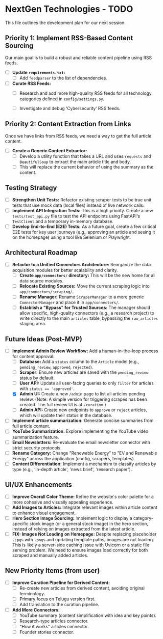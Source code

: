 # NextGen Technologies - TODO

This file outlines the development plan for our next session.

## Priority 1: Implement RSS-Based Content Sourcing

Our main goal is to build a robust and reliable content pipeline using RSS feeds.


- [ ] **Update `requirements.txt`:**
    - [ ] Add `feedparser` to the list of dependencies.

- [ ] **Curate RSS Feeds:**
    - [ ] Research and add more high-quality RSS feeds for all technology categories defined in `config/settings.py`.
    - [ ] Investigate and debug 'Cybersecurity' RSS feeds.


## Priority 2: Content Extraction from Links

Once we have links from RSS feeds, we need a way to get the full article content.

- [ ] **Create a Generic Content Extractor:**
    - [ ] Develop a utility function that takes a URL and uses `requests` and `BeautifulSoup` to extract the main article title and body.
    - [ ] This will replace the current behavior of using the summary as the content.

## Testing Strategy

- [ ] **Strengthen Unit Tests:** Refactor existing scraper tests to be true unit tests that use mock data (local files) instead of live network calls.
- [ ] **Implement API Integration Tests:** This is a high priority. Create a new `tests/test_api.py` file to test the API endpoints using FastAPI's `TestClient` and a temporary in-memory database.
- [ ] **Develop End-to-End (E2E) Tests:** As a future goal, create a few critical E2E tests for key user journeys (e.g., approving an article and seeing it on the homepage) using a tool like Selenium or Playwright.

## Architectural Roadmap


- [ ] **Refactor to a Unified Connectors Architecture:** Reorganize the data acquisition modules for better scalability and clarity.
    - [ ] **Create `app/connectors/` directory:** This will be the new home for all data source modules.
    - [ ] **Relocate Existing Sources:** Move the current scraping logic into `app/connectors/scraping/`.
    - [ ] **Rename Manager:** Rename `ScraperManager` to a more generic `ConnectorManager` and place it in `app/connectors/`.
    - [ ] **Establish a "Bypass" for Trusted Sources:** The manager should allow specific, high-quality connectors (e.g., a research project) to write directly to the main `articles` table, bypassing the `raw_articles` staging area.

## Future Ideas (Post-MVP)

- [ ] **Implement Admin Review Workflow:** Add a human-in-the-loop process for content approval.
    - [ ] **Database:** Add a `status` column to the `Article` model (e.g., `pending_review`, `approved`, `rejected`).
    - [ ] **Scraper:** Ensure new articles are saved with the `pending_review` status by default.
    - [ ] **User API:** Update all user-facing queries to only `filter` for articles with `status == 'approved'`.
    - [x] **Admin UI:** Create a new `/admin` page to list all articles pending review. (Note: A simple version for triggering scrapes has been created. The full review UI is at `/curation`.)
    - [ ] **Admin API:** Create new endpoints to `approve` or `reject` articles, which will update their status in the database.
- [ ] **Implement article summarization:** Generate concise summaries from full article content.
- [ ] **YouTube Summarization:** Explore implementing the YouTube video summarization feature.
- [ ] **Email Newsletters:** Re-evaluate the email newsletter connector with strict security protocols.
- [ ] **Rename Category:** Change "Renewable Energy" to "EV and Renewable Energy" across the application (config, scrapers, templates).
- [ ] **Content Differentiation:** Implement a mechanism to classify articles by type (e.g., 'in-depth article', 'news brief', 'research paper').

## UI/UX Enhancements

- [ ] **Improve Overall Color Theme:** Refine the website's color palette for a more cohesive and visually appealing experience.
- [ ] **Add Images to Articles:** Integrate relevant images within article content to enhance visual engagement.
- [ ] **Hero Section Image Sourcing:** Implement logic to display a category-specific stock image (or a general stock image) in the hero section, instead of relying on images extracted from the latest article.
- [ ] **FIX: Images Not Loading on Homepage:** Despite replacing placeholder `.jpg`s with `.png`s and updating template paths, images are not loading. This is likely a server-side caching issue with Uvicorn or a static file serving problem. We need to ensure images load correctly for both scraped and manually added articles.

## New Priority Items (from user)

- [ ] **Improve Curation Pipeline for Derived Content:**
    - [ ] Re-create new articles from derived content, avoiding original terminology.
    - [ ] Primary focus on Telugu version first.
    - [ ] Add translation to the curation pipeline.
- [ ] **Add More Connectors:**
    - [ ] YouTube summary (content simplification with idea and key points).
    - [ ] Research-type articles connector.
    - [ ] "How it works" articles connector.
    - [ ] Founder stories connector.

